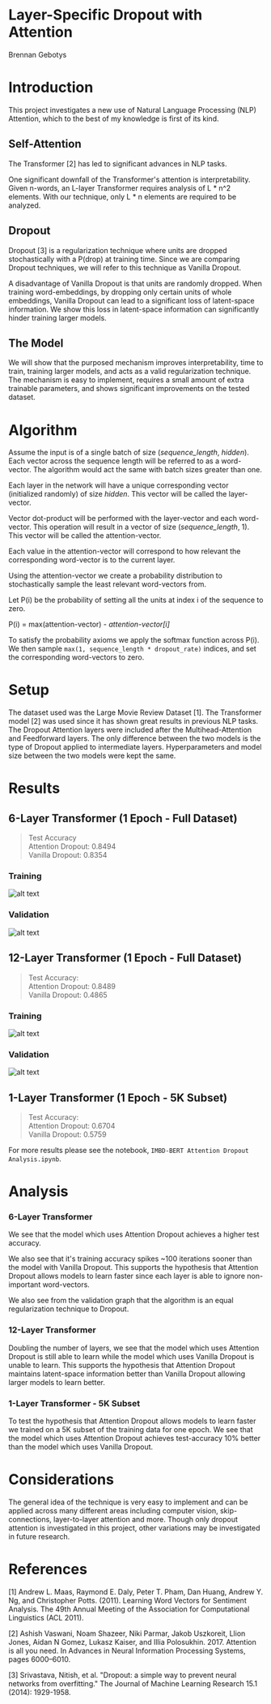 # Layer-Specific Dropout with Attention
Brennan Gebotys

# Introduction

This project investigates a new use of Natural Language Processing (NLP) Attention, which to the best of my knowledge is first of its kind. 

## Self-Attention

The Transformer [2] has led to significant advances in NLP tasks.

One significant downfall of the Transformer's attention is interpretability. Given n-words, an L-layer Transformer requires analysis of L * n^2 elements. With our technique, only L * n elements are required to be analyzed.  

## Dropout

Dropout [3] is a regularization technique where units are dropped stochastically with a P(drop) at training time. Since we are comparing Dropout techniques, we will refer to this technique as Vanilla Dropout.

A disadvantage of Vanilla Dropout is that units are randomly dropped. When training word-embeddings, by dropping only certain units of whole embeddings, Vanilla Dropout can lead to a significant loss of latent-space information. We show this loss in latent-space information can significantly hinder training larger models. 

## The Model

We will show that the purposed mechanism improves interpretability, time to train, training larger models, and acts as a valid regularization technique. The mechanism is easy to implement, requires a small amount of extra trainable parameters, and shows significant improvements on the tested dataset. 

# Algorithm

Assume the input is of a single batch of size (*sequence_length*, *hidden*). Each vector across the sequence length will be referred to as a word-vector. The algorithm would act the same with batch sizes greater than one.

Each layer in the network will have a unique corresponding vector (initialized randomly) of size *hidden*. This vector will be called the layer-vector. 

Vector dot-product will be performed with the layer-vector and each word-vector. This operation will result in a vector of size (*sequence_length*, 1). This vector will be called the attention-vector. 

Each value in the attention-vector will correspond to how relevant the corresponding word-vector is to the current layer. 

Using the attention-vector we create a probability distribution to stochastically sample the least relevant word-vectors from. 

Let P(i) be the probability of setting all the units at index i of the sequence to zero. 

P(i) = max(attention-vector) - *attention-vector[i]*

To satisfy the probability axioms we apply the softmax function across P(i). We then sample `max(1, sequence_length * dropout_rate)` indices, and set the corresponding word-vectors to zero.

# Setup 

The dataset used was the Large Movie Review Dataset [1]. The Transformer model [2] was used since it has shown great results in previous NLP tasks. The Dropout Attention layers were included after the Multihead-Attention and Feedforward layers. The only difference between the two models is the type of Dropout applied to intermediate layers. Hyperparameters and model size between the two models were kept the same.

# Results

## 6-Layer Transformer (1 Epoch - Full Dataset)
> Test Accuracy <br/>
> Attention Dropout: 0.8494 <br/>
> Vanilla Dropout: 0.8354 

### Training
![alt text](images/6layer-train.png) 
### Validation
![alt text](images/6layer-validation.png)

## 12-Layer Transformer (1 Epoch - Full Dataset)
> Test Accuracy: <br/>
> Attention Dropout:    0.8489 <br/>
> Vanilla Dropout:              0.4865 

### Training
![alt text](images/12layer-train.png)

### Validation
![alt text](images/12layer-val.png)

## 1-Layer Transformer (1 Epoch - 5K Subset)
> Test Accuracy: <br/>
> Attention Dropout: 0.6704 <br/>
> Vanilla Dropout: 0.5759 

For more results please see the notebook, `IMBD-BERT Attention Dropout Analysis.ipynb`.

# Analysis

### 6-Layer Transformer
We see that the model which uses Attention Dropout achieves a higher test accuracy. 

We also see that it's training accuracy spikes ~100 iterations sooner than the model with Vanilla Dropout. This supports the hypothesis that Attention Dropout allows models to learn faster since each layer is able to ignore non-important word-vectors. 

We also see from the validation graph that the algorithm is an equal regularization technique to Dropout.

### 12-Layer Transformer
Doubling the number of layers, we see that the model which uses Attention Dropout is still able to learn while the model which uses Vanilla Dropout is unable to learn. This supports the hypothesis that Attention Dropout maintains latent-space information better than Vanilla Dropout allowing larger models to learn better. 

### 1-Layer Transformer - 5K Subset
To test the hypothesis that Attention Dropout allows models to learn faster we trained on a 5K subset of the training data for one epoch. We see that the model which uses Attention Dropout achieves test-accuracy 10% better than the model which uses Vanilla Dropout. 

# Considerations 

The general idea of the technique is very easy to implement and can be applied across many different areas including computer vision, skip-connections, layer-to-layer attention and more. Though only dropout attention is investigated in this project, other variations may be investigated in future research.

# References

[1] Andrew L. Maas, Raymond E. Daly, Peter T. Pham, Dan Huang, Andrew Y. Ng, and Christopher Potts. (2011). Learning Word Vectors for Sentiment Analysis. The 49th Annual Meeting of the Association for Computational Linguistics (ACL 2011). 

[2] Ashish Vaswani, Noam Shazeer, Niki Parmar, Jakob Uszkoreit, Llion Jones, Aidan N Gomez, Lukasz Kaiser, and Illia Polosukhin. 2017. Attention is all you need. In Advances in Neural Information Processing Systems, pages 6000–6010.

[3] Srivastava, Nitish, et al. "Dropout: a simple way to prevent neural networks from overfitting." The Journal of Machine Learning Research 15.1 (2014): 1929-1958.
